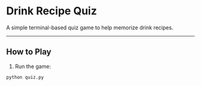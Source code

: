 # Drink Recipe Quiz

A simple terminal-based quiz game to help memorize drink recipes.

---

## How to Play

1. Run the game:

```bash
python quiz.py
